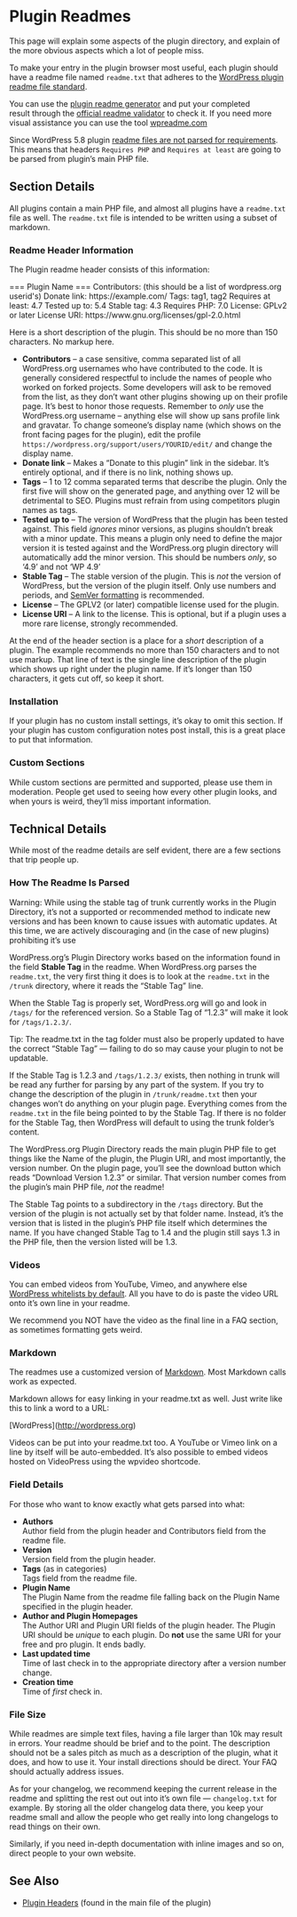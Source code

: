 # Plugin Readmes

This page will explain some aspects of the plugin directory, and explain of the more obvious aspects which a lot of people miss.

To make your entry in the plugin browser most useful, each plugin should have a readme file named `readme.txt` that adheres to the [WordPress plugin readme file standard](https://wordpress.org/plugins/readme.txt).

You can use the [plugin readme generator](https://generatewp.com/plugin-readme/) and put your completed result through the [official readme validator](https://wordpress.org/plugins/developers/readme-validator/) to check it. If you need more visual assistance you can use the tool [wpreadme.com](https://wpreadme.com/)

Since WordPress 5.8 plugin [readme files are not parsed for requirements](https://core.trac.wordpress.org/ticket/48520). This means that headers `Requires PHP` and `Requires at least` are going to be parsed from plugin’s main PHP file.

## Section Details

All plugins contain a main PHP file, and almost all plugins have a `readme.txt` file as well. The `readme.txt` file is intended to be written using a subset of markdown.

### Readme Header Information

The Plugin readme header consists of this information:

</p>
=== Plugin Name ===
Contributors: (this should be a list of wordpress.org userid's)
Donate link: https://example.com/
Tags: tag1, tag2
Requires at least: 4.7
Tested up to: 5.4
Stable tag: 4.3
Requires PHP: 7.0
License: GPLv2 or later
License URI: https://www.gnu.org/licenses/gpl-2.0.html

Here is a short description of the plugin.  This should be no more than 150 characters.  No markup here.
<p>

*   **Contributors** – a case sensitive, comma separated list of all WordPress.org usernames who have contributed to the code. It is generally considered respectful to include the names of people who worked on forked projects. Some developers will ask to be removed from the list, as they don’t want other plugins showing up on their profile page. It’s best to honor those requests. Remember to *only* use the WordPress.org username – anything else will show up sans profile link and gravatar. To change someone’s display name (which shows on the front facing pages for the plugin), edit the profile `https://wordpress.org/support/users/YOURID/edit/` and change the display name.
*   **Donate link** – Makes a “Donate to this plugin” link in the sidebar. It’s entirely optional, and if there is no link, nothing shows up.
*   **Tags** – 1 to 12 comma separated terms that describe the plugin. Only the first five will show on the generated page, and anything over 12 will be detrimental to SEO. Plugins must refrain from using competitors plugin names as tags.
*   **Tested up to** – The version of WordPress that the plugin has been tested against. This field *ignores* minor versions, as plugins shouldn’t break with a minor update. This means a plugin only need to define the major version it is tested against and the WordPress.org plugin directory will automatically add the minor version. This should be numbers *only*, so ‘4.9’ and not ‘WP 4.9’
*   **Stable Tag** – The stable version of the plugin. This is *not* the version of WordPress, but the version of the plugin itself. Only use numbers and periods, and [SemVer formatting](https://semver.org/) is recommended.
*   **License** – The GPLV2 (or later) compatible license used for the plugin.
*   **License URI** – A link to the license. This is optional, but if a plugin uses a more rare license, strongly recommended.

At the end of the header section is a place for a *short* description of a plugin. The example recommends no more than 150 characters and to not use markup. That line of text is the single line description of the plugin which shows up right under the plugin name. If it’s longer than 150 characters, it gets cut off, so keep it short.

### Installation

If your plugin has no custom install settings, it’s okay to omit this section. If your plugin has custom configuration notes post install, this is a great place to put that information.

### Custom Sections

While custom sections are permitted and supported, please use them in moderation. People get used to seeing how every other plugin looks, and when yours is weird, they’ll miss important information.

## Technical Details

While most of the readme details are self evident, there are a few sections that trip people up.

### How The Readme Is Parsed

Warning: While using the stable tag of trunk currently works in the Plugin Directory, it’s not a supported or recommended method to indicate new versions and has been known to cause issues with automatic updates. At this time, we are actively discouraging and (in the case of new plugins) prohibiting it’s use

WordPress.org’s Plugin Directory works based on the information found in the field **Stable Tag** in the readme. When WordPress.org parses the `readme.txt`, the very first thing it does is to look at the `readme.txt` in the `/trunk` directory, where it reads the “Stable Tag” line.

When the Stable Tag is properly set, WordPress.org will go and look in `/tags/` for the referenced version. So a Stable Tag of “1.2.3” will make it look for `/tags/1.2.3/`.

Tip: The readme.txt in the tag folder must also be properly updated to have the correct “Stable Tag” — failing to do so may cause your plugin to not be updatable.

If the Stable Tag is 1.2.3 and `/tags/1.2.3/` exists, then nothing in trunk will be read any further for parsing by any part of the system. If you try to change the description of the plugin in `/trunk/readme.txt` then your changes won’t do anything on your plugin page. Everything comes from the `readme.txt` in the file being pointed to by the Stable Tag. If there is no folder for the Stable Tag, then WordPress will default to using the trunk folder’s content.

The WordPress.org Plugin Directory reads the main plugin PHP file to get things like the Name of the plugin, the Plugin URI, and most importantly, the version number. On the plugin page, you’ll see the download button which reads “Download Version 1.2.3” or similar. That version number comes from the plugin’s main PHP file, *not* the readme!

The Stable Tag points to a subdirectory in the `/tags` directory. But the version of the plugin is not actually set by that folder name. Instead, it’s the version that is listed in the plugin’s PHP file itself which determines the name. If you have changed Stable Tag to 1.4 and the plugin still says 1.3 in the PHP file, then the version listed will be 1.3.

### Videos

You can embed videos from YouTube, Vimeo, and anywhere else [WordPress whitelists by default](https://codex.wordpress.org/Embeds#Does_This_Work_With_Any_URL.3F). All you have to do is paste the video URL onto it’s own line in your readme.

We recommend you NOT have the video as the final line in a FAQ section, as sometimes formatting gets weird.

### Markdown

The readmes use a customized version of [Markdown](https://daringfireball.net/projects/markdown/). Most Markdown calls work as expected.

Markdown allows for easy linking in your readme.txt as well. Just write like this to link a word to a URL:

\[WordPress\](http://wordpress.org)

Videos can be put into your readme.txt too. A YouTube or Vimeo link on a line by itself will be auto-embedded. It’s also possible to embed videos hosted on VideoPress using the wpvideo shortcode.

### Field Details

For those who want to know exactly what gets parsed into what:

*   **Authors**  
    Author field from the plugin header and Contributors field from the readme file.
*   **Version**  
    Version field from the plugin header.
*   **Tags** (as in categories)  
    Tags field from the readme file.
*   **Plugin Name**  
    The Plugin Name from the readme file falling back on the Plugin Name specified in the plugin header.
*   **Author and Plugin Homepages**  
    The Author URI and Plugin URI fields of the plugin header. The Plugin URI should be *unique* to each plugin. Do **not** use the same URI for your free and pro plugin. It ends badly.
*   **Last updated time**  
    Time of last check in to the appropriate directory after a version number change.
*   **Creation time**  
    Time of *first* check in.

### File Size

While readmes are simple text files, having a file larger than 10k may result in errors. Your readme should be brief and to the point. The description should not be a sales pitch as much as a description of the plugin, what it does, and how to use it. Your install directions should be direct. Your FAQ should actually address issues.

As for your changelog, we recommend keeping the current release in the readme and splitting the rest out out into it’s own file — `changelog.txt` for example. By storing all the older changelog data there, you keep your readme small and allow the people who get really into long changelogs to read things on their own.

Similarly, if you need in-depth documentation with inline images and so on, direct people to your own website.

## See Also

*   [Plugin Headers](https://developer.wordpress.org/plugins/plugin-basics/header-requirements/) (found in the main file of the plugin)